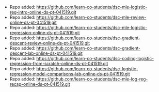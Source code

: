 
- Repo added: https://github.com/learn-co-students/dsc-mle-logistic-reg-intro-online-ds-pt-041519.git
- Repo added: https://github.com/learn-co-students/dsc-mle-review-online-ds-pt-041519.git
- Repo added: https://github.com/learn-co-students/dsc-mle-logistic-regression-online-ds-pt-041519.git
- Repo added: https://github.com/learn-co-students/dsc-gradient-descent-review-online-ds-pt-041519.git
- Repo added: https://github.com/learn-co-students/dsc-gradient-descent-lab-online-ds-pt-041519.git
- Repo added: https://github.com/learn-co-students/dsc-coding-logistic-regression-from-scratch-online-ds-pt-041519.git
- Repo added: https://github.com/learn-co-students/dsc-logistic-regression-model-comparisons-lab-online-ds-pt-041519.git
- Repo added: https://github.com/learn-co-students/dsc-mle-log-reg-recap-online-ds-pt-041519.git